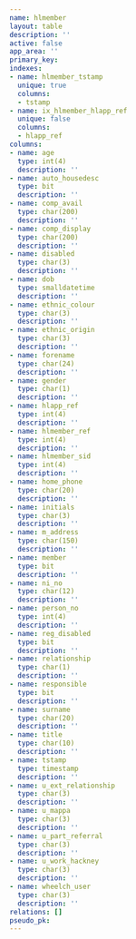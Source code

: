 ```yaml
---
name: hlmember
layout: table
description: ''
active: false
app_area: ''
primary_key: 
indexes:
- name: hlmember_tstamp
  unique: true
  columns:
  - tstamp
- name: ix_hlmember_hlapp_ref
  unique: false
  columns:
  - hlapp_ref
columns:
- name: age
  type: int(4)
  description: ''
- name: auto_housedesc
  type: bit
  description: ''
- name: comp_avail
  type: char(200)
  description: ''
- name: comp_display
  type: char(200)
  description: ''
- name: disabled
  type: char(3)
  description: ''
- name: dob
  type: smalldatetime
  description: ''
- name: ethnic_colour
  type: char(3)
  description: ''
- name: ethnic_origin
  type: char(3)
  description: ''
- name: forename
  type: char(24)
  description: ''
- name: gender
  type: char(1)
  description: ''
- name: hlapp_ref
  type: int(4)
  description: ''
- name: hlmember_ref
  type: int(4)
  description: ''
- name: hlmember_sid
  type: int(4)
  description: ''
- name: home_phone
  type: char(20)
  description: ''
- name: initials
  type: char(3)
  description: ''
- name: m_address
  type: char(150)
  description: ''
- name: member
  type: bit
  description: ''
- name: ni_no
  type: char(12)
  description: ''
- name: person_no
  type: int(4)
  description: ''
- name: reg_disabled
  type: bit
  description: ''
- name: relationship
  type: char(1)
  description: ''
- name: responsible
  type: bit
  description: ''
- name: surname
  type: char(20)
  description: ''
- name: title
  type: char(10)
  description: ''
- name: tstamp
  type: timestamp
  description: ''
- name: u_ext_relationship
  type: char(3)
  description: ''
- name: u_mappa
  type: char(3)
  description: ''
- name: u_part_referral
  type: char(3)
  description: ''
- name: u_work_hackney
  type: char(3)
  description: ''
- name: wheelch_user
  type: char(3)
  description: ''
relations: []
pseudo_pk: 
---
```


